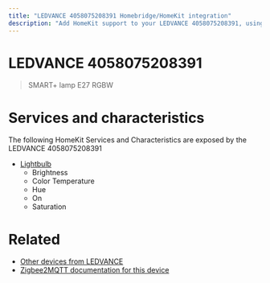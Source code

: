 ```yaml
---
title: "LEDVANCE 4058075208391 Homebridge/HomeKit integration"
description: "Add HomeKit support to your LEDVANCE 4058075208391, using Homebridge, Zigbee2MQTT and homebridge-z2m."
---
```

<!---
This file has been GENERATED using src/docgen/docgen.ts
DO NOT EDIT THIS FILE MANUALLY!
-->
# LEDVANCE 4058075208391
> SMART+ lamp E27 RGBW


# Services and characteristics
The following HomeKit Services and Characteristics are exposed by
the LEDVANCE 4058075208391

* [Lightbulb](../../light.md)
  * Brightness
  * Color Temperature
  * Hue
  * On
  * Saturation


# Related
* [Other devices from LEDVANCE](../index.md#ledvance)
* [Zigbee2MQTT documentation for this device](https://www.zigbee2mqtt.io/devices/4058075208391.html)